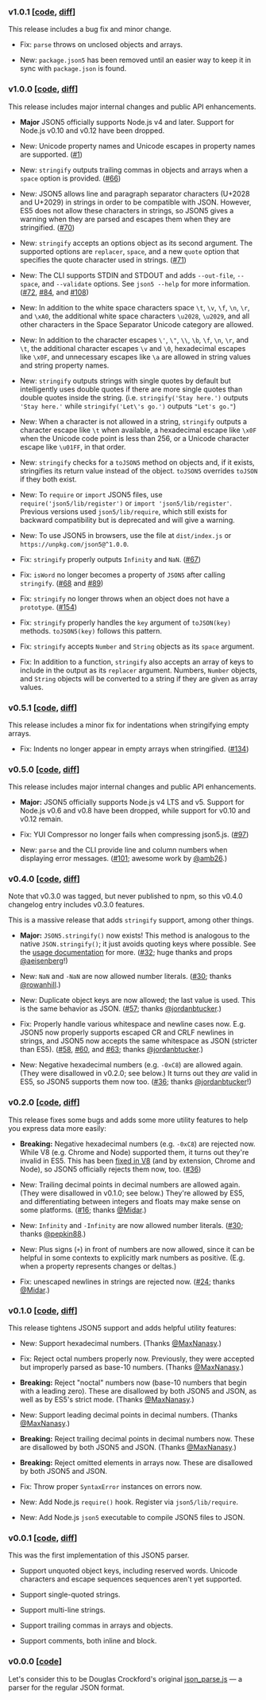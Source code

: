 ### v1.0.1 [[code][c1.0.1], [diff][d1.0.1]][c1.0.1]: https://github.com/json5/json5/tree/v1.0.1[d1.0.1]: https://github.com/json5/json5/compare/v1.0.0...v1.0.1This release includes a bug fix and minor change.- Fix: `parse` throws on unclosed objects and arrays.- New: `package.json5` has been removed until an easier way to keep it in sync  with `package.json` is found.### v1.0.0 [[code][c1.0.0], [diff][d1.0.0]][c1.0.0]: https://github.com/json5/json5/tree/v1.0.0[d1.0.0]: https://github.com/json5/json5/compare/v0.5.1...v1.0.0This release includes major internal changes and public API enhancements.- **Major** JSON5 officially supports Node.js v4 and later. Support for Node.js  v0.10 and v0.12 have been dropped.- New: Unicode property names and Unicode escapes in property names are  supported. ([#1])- New: `stringify` outputs trailing commas in objects and arrays when a `space`  option is provided. ([#66])- New: JSON5 allows line and paragraph separator characters (U+2028 and U+2029)  in strings in order to be compatible with JSON. However, ES5 does not allow  these characters in strings, so JSON5 gives a warning when they are parsed and  escapes them when they are stringified. ([#70])- New: `stringify` accepts an options object as its second argument. The  supported options are `replacer`, `space`, and a new `quote` option that  specifies the quote character used in strings. ([#71])- New: The CLI supports STDIN and STDOUT and adds `--out-file`, `--space`, and  `--validate` options. See `json5 --help` for more information. ([#72], [#84],  and [#108])- New: In addition to the white space characters space `\t`, `\v`, `\f`, `\n`,  `\r`, and `\xA0`, the additional white space characters `\u2028`, `\u2029`,  and all other characters in the Space Separator Unicode category are allowed.- New: In addition to the character escapes `\'`, `\"`, `\\`, `\b`, `\f`, `\n`,  `\r`, and `\t`, the additional character escapes `\v` and `\0`, hexadecimal  escapes like `\x0F`, and unnecessary escapes like `\a` are allowed in string  values and string property names.- New: `stringify` outputs strings with single quotes by default but  intelligently uses double quotes if there are more single quotes than double  quotes inside the string. (i.e. `stringify('Stay here.')` outputs  `'Stay here.'` while `stringify('Let\'s go.')` outputs `"Let's go."`)- New: When a character is not allowed in a string, `stringify` outputs a  character escape like `\t` when available, a hexadecimal escape like `\x0F`  when the Unicode code point is less than 256, or a Unicode character escape  like `\u01FF`, in that order.- New: `stringify` checks for a `toJSON5` method on objects and, if it exists,  stringifies its return value instead of the object. `toJSON5` overrides  `toJSON` if they both exist.- New: To `require` or `import` JSON5 files, use `require('json5/lib/register')`  or `import 'json5/lib/register'`. Previous versions used `json5/lib/require`,  which still exists for backward compatibility but is deprecated and will give  a warning.- New: To use JSON5 in browsers, use the file at `dist/index.js` or  `https://unpkg.com/json5@^1.0.0`.- Fix: `stringify` properly outputs `Infinity` and `NaN`. ([#67])- Fix: `isWord` no longer becomes a property of `JSON5` after calling  `stringify`. ([#68] and [#89])- Fix: `stringify` no longer throws when an object does not have a `prototype`.  ([#154])- Fix: `stringify` properly handles the `key` argument of `toJSON(key)` methods.  `toJSON5(key)` follows this pattern.- Fix: `stringify` accepts `Number` and `String` objects as its `space`  argument.- Fix: In addition to a function, `stringify` also accepts an array of keys to  include in the output as its `replacer` argument. Numbers, `Number` objects,  and `String` objects will be converted to a string if they are given as array  values.### v0.5.1 [[code][c0.5.1], [diff][d0.5.1]][c0.5.1]: https://github.com/json5/json5/tree/v0.5.1[d0.5.1]: https://github.com/json5/json5/compare/v0.5.0...v0.5.1This release includes a minor fix for indentations when stringifying emptyarrays.- Fix: Indents no longer appear in empty arrays when stringified. ([#134])### v0.5.0 [[code][c0.5.0], [diff][d0.5.0]][c0.5.0]: https://github.com/json5/json5/tree/v0.5.0[d0.5.0]: https://github.com/json5/json5/compare/v0.4.0...v0.5.0This release includes major internal changes and public API enhancements.- **Major:** JSON5 officially supports Node.js v4 LTS and v5. Support for  Node.js v0.6 and v0.8 have been dropped, while support for v0.10 and v0.12  remain.- Fix: YUI Compressor no longer fails when compressing json5.js. ([#97])- New: `parse` and the CLI provide line and column numbers when displaying error  messages. ([#101]; awesome work by [@amb26].)### v0.4.0 [[code][c0.4.0], [diff][d0.4.0]][c0.4.0]: https://github.com/json5/json5/tree/v0.4.0[d0.4.0]: https://github.com/json5/json5/compare/v0.2.0...v0.4.0Note that v0.3.0 was tagged, but never published to npm, so this v0.4.0changelog entry includes v0.3.0 features.This is a massive release that adds `stringify` support, among other things.- **Major:** `JSON5.stringify()` now exists!  This method is analogous to the native `JSON.stringify()`;  it just avoids quoting keys where possible.  See the [usage documentation](./README.md#usage) for more.  ([#32]; huge thanks and props [@aeisenberg]!)- New: `NaN` and `-NaN` are now allowed number literals.  ([#30]; thanks [@rowanhill].)- New: Duplicate object keys are now allowed; the last value is used.  This is the same behavior as JSON. ([#57]; thanks [@jordanbtucker].)- Fix: Properly handle various whitespace and newline cases now.  E.g. JSON5 now properly supports escaped CR and CRLF newlines in strings,  and JSON5 now accepts the same whitespace as JSON (stricter than ES5).  ([#58], [#60], and [#63]; thanks [@jordanbtucker].)- New: Negative hexadecimal numbers (e.g. `-0xC8`) are allowed again.  (They were disallowed in v0.2.0; see below.)  It turns out they *are* valid in ES5, so JSON5 supports them now too.  ([#36]; thanks [@jordanbtucker]!)### v0.2.0 [[code][c0.2.0], [diff][d0.2.0]][c0.2.0]: https://github.com/json5/json5/tree/v0.2.0[d0.2.0]: https://github.com/json5/json5/compare/v0.1.0...v0.2.0This release fixes some bugs and adds some more utility features to help youexpress data more easily:- **Breaking:** Negative hexadecimal numbers (e.g. `-0xC8`) are rejected now.  While V8 (e.g. Chrome and Node) supported them, it turns out they're invalid  in ES5. This has been [fixed in V8][v8-hex-fix] (and by extension, Chrome  and Node), so JSON5 officially rejects them now, too. ([#36])- New: Trailing decimal points in decimal numbers are allowed again.  (They were disallowed in v0.1.0; see below.)  They're allowed by ES5, and differentiating between integers and floats may  make sense on some platforms. ([#16]; thanks [@Midar].)- New: `Infinity` and `-Infinity` are now allowed number literals.  ([#30]; thanks [@pepkin88].)- New: Plus signs (`+`) in front of numbers are now allowed, since it can  be helpful in some contexts to explicitly mark numbers as positive.  (E.g. when a property represents changes or deltas.)- Fix: unescaped newlines in strings are rejected now.  ([#24]; thanks [@Midar].)### v0.1.0 [[code][c0.1.0], [diff][d0.1.0]][c0.1.0]: https://github.com/json5/json5/tree/v0.1.0[d0.1.0]: https://github.com/json5/json5/compare/v0.0.1...v0.1.0This release tightens JSON5 support and adds helpful utility features:- New: Support hexadecimal numbers. (Thanks [@MaxNanasy].)- Fix: Reject octal numbers properly now. Previously, they were accepted but  improperly parsed as base-10 numbers. (Thanks [@MaxNanasy].)- **Breaking:** Reject "noctal" numbers now (base-10 numbers that begin with a  leading zero). These are disallowed by both JSON5 and JSON, as well as by  ES5's strict mode. (Thanks [@MaxNanasy].)- New: Support leading decimal points in decimal numbers.  (Thanks [@MaxNanasy].)- **Breaking:** Reject trailing decimal points in decimal numbers now. These  are disallowed by both JSON5 and JSON. (Thanks [@MaxNanasy].)- **Breaking:** Reject omitted elements in arrays now. These are disallowed by  both JSON5 and JSON.- Fix: Throw proper `SyntaxError` instances on errors now.- New: Add Node.js `require()` hook. Register via `json5/lib/require`.- New: Add Node.js `json5` executable to compile JSON5 files to JSON.### v0.0.1 [[code][c0.0.1], [diff][d0.0.1]][c0.0.1]: https://github.com/json5/json5/tree/v0.0.1[d0.0.1]: https://github.com/json5/json5/compare/v0.0.0...v0.0.1This was the first implementation of this JSON5 parser.- Support unquoted object keys, including reserved words. Unicode characters  and escape sequences sequences aren't yet supported.- Support single-quoted strings.- Support multi-line strings.- Support trailing commas in arrays and objects.- Support comments, both inline and block.### v0.0.0 [[code](https://github.com/json5/json5/tree/v0.0.0)]Let's consider this to be Douglas Crockford's original [json_parse.js] — aparser for the regular JSON format.[json_parse.js]: https://github.com/douglascrockford/JSON-js/blob/master/json_parse.js[v8-hex-fix]: http://code.google.com/p/v8/issues/detail?id=2240[@MaxNanasy]: https://github.com/MaxNanasy[@Midar]: https://github.com/Midar[@pepkin88]: https://github.com/pepkin88[@rowanhill]: https://github.com/rowanhill[@aeisenberg]: https://github.com/aeisenberg[@jordanbtucker]: https://github.com/jordanbtucker[@amb26]: https://github.com/amb26[#1]: https://github.com/json5/json5/issues/1[#16]: https://github.com/json5/json5/issues/16[#24]: https://github.com/json5/json5/issues/24[#30]: https://github.com/json5/json5/issues/30[#32]: https://github.com/json5/json5/issues/32[#36]: https://github.com/json5/json5/issues/36[#57]: https://github.com/json5/json5/issues/57[#58]: https://github.com/json5/json5/pull/58[#60]: https://github.com/json5/json5/pull/60[#63]: https://github.com/json5/json5/pull/63[#66]: https://github.com/json5/json5/issues/66[#67]: https://github.com/json5/json5/issues/67[#68]: https://github.com/json5/json5/issues/68[#70]: https://github.com/json5/json5/issues/70[#71]: https://github.com/json5/json5/issues/71[#72]: https://github.com/json5/json5/issues/72[#84]: https://github.com/json5/json5/pull/84[#89]: https://github.com/json5/json5/pull/89[#97]: https://github.com/json5/json5/pull/97[#101]: https://github.com/json5/json5/pull/101[#108]: https://github.com/json5/json5/pull/108[#134]: https://github.com/json5/json5/pull/134[#154]: https://github.com/json5/json5/issues/154
